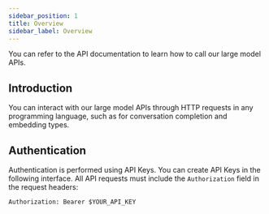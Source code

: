 ```yaml
---
sidebar_position: 1
title: Overview
sidebar_label: Overview
---
```


You can refer to the API documentation to learn how to call our large model APIs.

## Introduction

You can interact with our large model APIs through HTTP requests in any programming language, such as for conversation completion and embedding types.

## Authentication

Authentication is performed using API Keys. You can create API Keys in the following interface. All API requests must include the `Authorization` field in the request headers:

```http
Authorization: Bearer $YOUR_API_KEY
```
